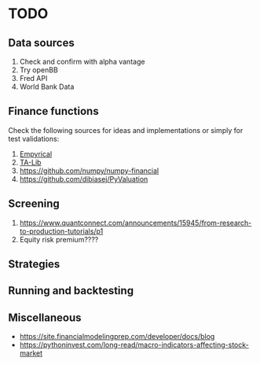 # TODO

## Data sources

1) Check and confirm with alpha vantage
2) Try openBB
3) Fred API
4) World Bank Data

## Finance functions

Check the following sources for ideas and implementations or simply for test validations:

1) [Empyrical](https://github.com/quantopian/empyrical)
2) [TA-Lib](https://github.com/ta-lib/ta-lib-python)
3) https://github.com/numpy/numpy-financial
4) https://github.com/dibiasej/PyValuation

## Screening

1) https://www.quantconnect.com/announcements/15945/from-research-to-production-tutorials/p1
2) Equity risk premium????

## Strategies



## Running and backtesting


## Miscellaneous

- https://site.financialmodelingprep.com/developer/docs/blog
- https://pythoninvest.com/long-read/macro-indicators-affecting-stock-market